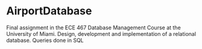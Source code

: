 # AirportDatabase
Final assignment in the ECE 467 Database Management Course at the University of Miami. Design, development and implementation of a relational database. Queries done in SQL
